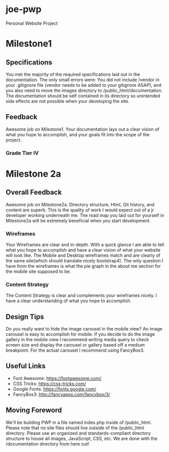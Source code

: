 # joe-pwp
Personal Website Project
# Milestone1
## Specifications
You met the majority of the required specifications laid out in the documentation. The only small errors were: You did not include /vendor in your .gitignore file (vendor needs to be added to your gitignore ASAP), and you also need to move the images directory to /public_html/documentation. The documentation should be self contained in its directory so unintended side effects are not possible when your developing the site.
## Feedback
Awesome job on Milestone1. Your documentation lays out a clear vision of what you hope to accomplish, and your goals fit into the scope of the project.
### Grade Tier IV
# Milestone 2a
## Overall Feedback
Awesome job on Milestone2a. Directory structure, Html, Git history, and content are superb. This is the quality of work I would expect out of a jr developer working underneath me. The road map you laid out for yourself in Milestone2a will be extremely beneficial when you start development.
### Wireframes
Your Wireframes are clear and in-depth. With a quick glance I am able to tell what you hope to accomplish and have a clear vision of what your website will look like. The Mobile and Desktop wireframes match and are clearly of the same site(which should translate nicely bootstrap4). The only question I have from the wireframes is what the pie graph in the about me section for the mobile site supposed to be.
### Content Strategy
The Content Strategy is clear and complements your wireframes nicely. I have a clear understanding of what you hope to accomplish.
## Design Tips
Do you really want to hide  the image carousel in the mobile view? An image carousel is easy to accomplish for mobile. If you decide to do the image gallery in the mobile view I recommend writing media query to check screen size and display the carousel or gallery based off a medium breakpoint. For the actual carousel I recommend using FancyBox3.
## Useful Links
* Font Awesome: https://fontawesome.com/
* CSS Tricks: https://css-tricks.com/
* Google Fonts: https://fonts.google.com/
* FancyBox3: http://fancyapps.com/fancybox/3/
## Moving Foreword
We'll be building PWP in a file named index.php inside of /public_html. Please note that no site files should live outside of the /public_html directory. Please use an organized and standards-compliant directory structure to house all images, JavaScript, CSS, etc. We are done with the /documentation directory from here out!

